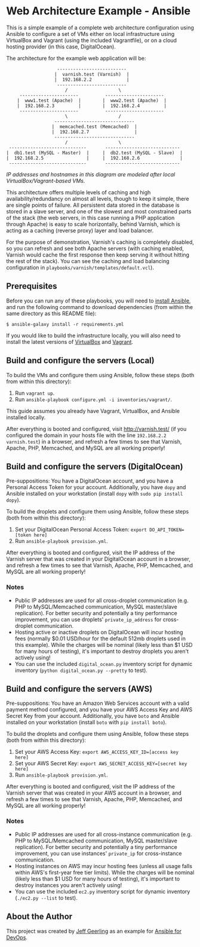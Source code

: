 # Web Architecture Example - Ansible

This is a simple example of a complete web architecture configuration using Ansible to configure a set of VMs either on local infrastructure using VirtualBox and Vagrant (using the included Vagrantfile), or on a cloud hosting provider (in this case, DigitalOcean).

The architecture for the example web application will be:

                       --------------------------
                      |  varnish.test (Varnish)  |
                      |  192.168.2.2             |
                       --------------------------
                          /                   \
         ----------------------          ----------------------
        |  www1.test (Apache)  |        |  www2.test (Apache)  |
        |  192.168.2.3         |        |  192.168.2.4         |
         ----------------------          ----------------------
                          \                   /
                      ------------------------------
                     |  memcached.test (Memcached)  |
                     |  192.168.2.7                 |
                      ------------------------------
                          /                   \
     -----------------------------       ----------------------------
    |  db1.test (MySQL - Master)  |     |  db2.test (MySQL - Slave)  |
    |  192.168.2.5                |     |  192.168.2.6               |
     -----------------------------       ----------------------------

*IP addresses and hostnames in this diagram are modeled after local VirtualBox/Vagrant-based VMs.*

This architecture offers multiple levels of caching and high availability/redundancy on almost all levels, though to keep it simple, there are single points of failure. All persistent data stored in the database is stored in a slave server, and one of the slowest and most constrained parts of the stack (the web servers, in this case running a PHP application through Apache) is easy to scale horizontally, behind Varnish, which is acting as a caching (reverse proxy) layer and load balancer.

For the purpose of demonstration, Varnish's caching is completely disabled, so you can refresh and see both Apache servers (with caching enabled, Varnish would cache the first response then keep serving it without hitting the rest of the stack). You can see the caching and load balancing configuration in `playbooks/varnish/templates/default.vcl`).

## Prerequisites

Before you can run any of these playbooks, you will need to [install Ansible](http://docs.ansible.com/intro_installation.html), and run the following command to download dependencies (from within the same directory as this README file):

    $ ansible-galaxy install -r requirements.yml

If you would like to build the infrastructure locally, you will also need to install the latest versions of [VirtualBox](https://www.virtualbox.org/wiki/Downloads) and [Vagrant](https://www.vagrantup.com/downloads.html).

## Build and configure the servers (Local)

To build the VMs and configure them using Ansible, follow these steps (both from within this directory):

  1. Run `vagrant up`.
  2. Run `ansible-playbook configure.yml -i inventories/vagrant/`.

This guide assumes you already have Vagrant, VirtualBox, and Ansible installed locally.

After everything is booted and configured, visit http://varnish.test/ (if you configured the domain in your hosts file with the line `192.168.2.2  varnish.test`) in a browser, and refresh a few times to see that Varnish, Apache, PHP, Memcached, and MySQL are all working properly!

## Build and configure the servers (DigitalOcean)

Pre-suppositions: You have a DigitalOcean account, and you have a Personal Access Token for your account. Additionally, you have `dopy` and Ansible installed on your workstation (install `dopy` with `sudo pip install dopy`).

To build the droplets and configure them using Ansible, follow these steps (both from within this directory):

  1. Set your DigitalOcean Personal Access Token: `export DO_API_TOKEN=[token here]`
  2. Run `ansible-playbook provision.yml`.

After everything is booted and configured, visit the IP address of the Varnish server that was created in your DigitalOcean account in a browser, and refresh a few times to see that Varnish, Apache, PHP, Memcached, and MySQL are all working properly!

### Notes

  - Public IP addresses are used for all cross-droplet communication (e.g. PHP to MySQL/Memcached communication, MySQL master/slave replication). For better security and potentially a tiny performance improvement, you can use droplets' `private_ip_address` for cross-droplet communication.
  - Hosting active or inactive droplets on DigitalOcean will incur hosting fees (normally $0.01 USD/hour for the default 512mb droplets used in this example). While the charges will be nominal (likely less than $1 USD for many hours of testing), it's important to destroy droplets you aren't actively using!
  - You can use the included `digital_ocean.py` inventory script for dynamic inventory (`python digital_ocean.py --pretty` to test).

## Build and configure the servers (AWS)

Pre-suppositions: You have an Amazon Web Services account with a valid payment method configured, and you have your AWS Access Key and AWS Secret Key from your account. Additionally, you have `boto` and Ansible installed on your workstation (install `boto` with `pip install boto`).

To build the droplets and configure them using Ansible, follow these steps (both from within this directory):

  1. Set your AWS Access Key: `export AWS_ACCESS_KEY_ID=[access key here]`
  2. Set your AWS Secret Key: `export AWS_SECRET_ACCESS_KEY=[secret key here]`
  3. Run `ansible-playbook provision.yml`.

After everything is booted and configured, visit the IP address of the Varnish server that was created in your AWS account in a browser, and refresh a few times to see that Varnish, Apache, PHP, Memcached, and MySQL are all working properly!

### Notes

  - Public IP addresses are used for all cross-instance communication (e.g. PHP to MySQL/Memcached communication, MySQL master/slave replication). For better security and potentially a tiny performance improvement, you can use instances' `private_ip` for cross-instance communication.
  - Hosting instances on AWS may incur hosting fees (unless all usage falls within AWS's first-year free tier limits). While the charges will be nominal (likely less than $1 USD for many hours of testing), it's important to destroy instances you aren't actively using!
  - You can use the included `ec2.py` inventory script for dynamic inventory (`./ec2.py --list` to test).

## About the Author

This project was created by [Jeff Geerling](https://www.jeffgeerling.com/) as an example for [Ansible for DevOps](https://www.ansiblefordevops.com/).
